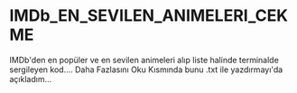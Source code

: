 # IMDb_EN_SEVILEN_ANIMELERI_CEKME
IMDb'den en popüler ve en sevilen animeleri alıp liste halinde terminalde sergileyen kod.... Daha Fazlasını Oku Kısmında bunu .txt ile yazdırmayı'da açıkladım...
